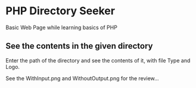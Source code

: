 # PHP Directory Seeker
Basic Web Page while learning basics of PHP

## See the contents in the given directory

Enter the path of the directory and see the contents of it, with file Type and Logo.

See the WithInput.png and WithoutOutput.png for the review...
